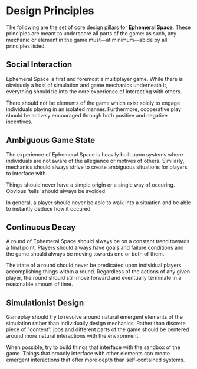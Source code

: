 # Design Principles

The following are the set of core design pillars for **Ephemeral Space**.
These principles are meant to underscore all parts of the game: as such, any mechanic or element in the game must—at minimum—abide by all principles listed.

## Social Interaction
Ephemeral Space is first and foremost a multiplayer game.
While there is obviously a host of simulation and game mechanics underneath it, everything should tie into the core experience of interacting with others.

There should not be elements of the game which exist solely to engage individuals playing in an isolated manner.
Furthermore, cooperative play should be actively encouraged through both positive and negative incentives.

## Ambiguous Game State
The experience of Ephemeral Space is heavily built upon systems where individuals are not aware of the allegiance or motives of others.
Similarly, mechanics should always strive to create ambiguous situations for players to interface with.

Things should never have a simple origin or a single way of occuring.
Obvious 'tells' should always be avoided.

In general, a player should never be able to walk into a situation and be able to instantly deduce how it occured.

## Continuous Decay
A round of Ephemeral Space should always be on a constant trend towards a final point.
Players should always have goals and failure conditions and the game should always be moving towards one or both of them.

The state of a round should never be predicated upon individual players accomplishing things within a round.
Regardless of the actions of any given player, the round should still move forward and eventually terminate in a reasonable amount of time.

## Simulationist Design
Gameplay should try to revolve around natural emergent elements of the simulation rather than individually design mechanics.
Rather than discrete piece of "content", jobs and different parts of the game should be centered around more natural interactions with the environment.

When possible, try to build things that interface with the sandbox of the game.
Things that broadly interface with other elements can create emergent interactions that offer more depth than self-contained systems.
